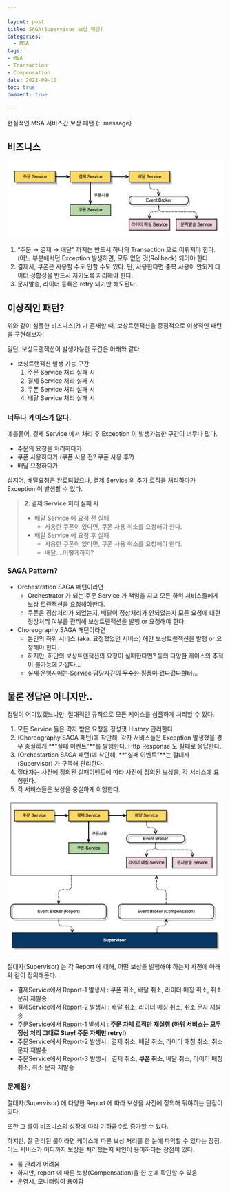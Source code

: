 ```yaml
---

layout: post
title: SAGA(Supervisor 보상 패턴)
categories:
  - MSA
tags:
- MSA
- Transaction
- Compensation
date: 2022-09-10
toc: true
comment: true

---
```


현실적인 MSA 서비스간 보상 패턴
{: .message}


## 비즈니스

![sample-order.png](/assets/img/sample-order.png)

1. “주문 → 결제 → 배달” 까지는 반드시 하나의 Transaction 으로 이뤄져야 한다. (어느 부분에서던 Exception 발생하면, 모두 없던 것(Rollback) 되어야 한다.
2. 결제시, 쿠폰은 사용할 수도 안할 수도 있다. 단, 사용한다면 중복 사용이 안되게 데이터 정합성을 반드시 지키도록 처리해야 한다.
3. 문자발송, 라이더 등록은 retry 되기만 해도된다.

## 이상적인 패턴?

위와 같이 심플한 비즈니스(?) 가 존재할 때, 보상트랜잭션을 중점적으로 이상적인 패턴을 구현해보자!

일단, 보상트랜잭션이 발생가능한 구간은 아래와 같다.

- 보상트랜잭션 발생 가능 구간
    1. 주문 Service 처리 실패 시
    2. 결제 Service 처리 실패 시
    3. 쿠폰 Service 처리 실패 시
    4. 배달 Service 처리 실패 시

### 너무나 케이스가 많다.

예를들어, 결제 Service 에서 처리 후 Exception 이 발생가능한 구간이 너무나 많다.

- 주문의 요청을 처리하다가
- 쿠폰 사용하다가 (쿠폰 사용 전? 쿠폰 사용 후?)
- 배달 요청하다가

심지어, 배달요청은 완료되었으나, 결제 Service 의 추가 로직을 처리하다가 Exception 이 발생할 수 있다.

> **2. 결제 Service 처리 실패 시**
> 
> - 배달 Service 에 요청 전 실패
>     - 사용한 쿠폰이 있다면, 쿠폰 사용 취소를 요청해야 한다.
> - 배달 Service 에 요청 후 실패
>     - 사용한 쿠폰이 있다면, 쿠폰 사용 취소를 요청해야 한다.
>     - 배달….어떻게하지?

### SAGA Pattern?

- Orchestration SAGA 패턴이라면
    - Orchestrator 가 되는 주문 Service 가 책임을 지고 모든 하위 서비스들에게 보상 트랜잭션을 요청해야한다.
    - 쿠폰은 정상처리가 되었는지, 배달이 정상처리가 안되었는지 모든 요청에 대한 정상처리 여부를 관리해 보상트랜잭션을 발행 or 요청해야 한다.
- Choreography SAGA 패턴이라면
    - 본인의 하위 서비스 (aka. 요청했었던 서비스) 에만 보상트랜잭션을 발행 or 요청해야 한다.
    - 하지만, 하단의 보상트랜잭션의 요청이 실패한다면? 등의 다양한 케이스의 추적이 불가능에 가깝다…
    - ~~실제 운영시에는 Service 담당자간의 무수한 핑퐁이 왔다갔다할터…~~

## 물론 정답은 아니지만..

정답이 어디있겠느냐만, 절대적인 규칙으로 모든 케이스를 심플하게 처리할 수 있다.

1. 모든 Service 들은 각자 받은 요청을 정성껏 History 관리한다.
2. (Choreography SAGA 패턴)에 착안해, 각자 서비스들은 Exception 발생했을 경우 충실하게 **“실패 이벤트”**를 발행한다. Http Response 도 실패로 응답한다.
3. (Orchestartion SAGA 패턴)에 착안해, **“실패 이벤트”**는 절대자(Supervisor) 가 구독해 관리한다.
4. 절대자는 사전에 정의된 실패이벤트에 따라 사전에 정의된 보상을, 각 서비스에 요청한다.
5. 각 서비스들은 보상을 충실하게 이행한다.

![sample-order-best.png](/assets/img/sample-order-best.png)

절대자(Supervisor) 는 각 Report 에 대해, 어떤 보상을 발행해야 하는지 사전에 아래와 같이 정의해둔다.

- 결제Service에서 Report-1 발생시 : 쿠폰 취소, 배달 취소, 라이더 매칭 취소, 취소 문자 재발송
- 결제Service에서 Report-2 발생시 : 배달 취소, 라이더 매칭 취소, 취소 문자 재발송
- 주문Service에서 Report-1 발생시 : **주문 자체 로직만 재실행 (하위 서비스는 모두 정상 처리 그대로 Stay! 주문 자체만 retry!)**
- 주문Service에서 Report-2 발생시 : 결제 취소, 배달 취소, 라이더 매칭 취소, 취소 문자 재발송
- 주문Service에서 Report-3 발생시 : 결제 취소, **쿠폰 취소**, 배달 취소, 라이더 매칭 취소, 취소 문자 재발송

### 문제점?

절대자(Supervisor) 에 다양한 Report 에 따라 보상을 사전에 정의해 둬야하는 단점이 있다.

또한 그 룰이 비즈니스의 성장에 따라 기하급수로 증가할 수 있다.

하지만, 잘 관리된 룰이라면 케이스에 따른 보상 처리를 한 눈에 파악할 수 있다는 장점. 어느 서비스가 어디까지 보상을 처리했는지 확인이 용이하다는 장점이 있다. 

- 룰 관리가 어려움
- 하지만, report 에 따른 보상(Compensation)을 한 눈에 확인할 수 있음
- 운영시, 모니터링이 용이함